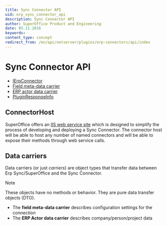 ```yaml
---
title: Sync Connector API
uid: erp_sync_connector_api
description: Sync Connector API
author: SuperOffice Product and Engineering
date: 05.11.2016
keywords:
content_type: concept
redirect_from: /en/api/netserver/plugins/erp-connectors/api/index
---
```


# Sync Connector API

* [IErpConnector][2]
* [Field meta-data carrier][3]
* [ERP actor data carrier][4]
* [PluginResponseInfo][5]

## ConnectorHost

SuperOffice offers an [IIS web service site][1] which is designed to simplify the process of developing and deploying a Sync Connector. The connector host will be able to host any number of named connectors and will be able to expose their methods through web service calls.

## Data carriers

Data carriers (or just *carriers*) are object types that transfer data between Erp Sync/SuperOffice and the Sync Connector.

> [!NOTE]
> These objects have no methods or behavior. They are pure data transfer objects (DTO).

* The **field meta-data carrier** describes configuration settings for the connection
* The **ERP Actor data carrier** describes company/person/project data

<!-- Referenced links -->
[1]: ../architecture/wcf-host.md
[2]: ierpconnector.md
[3]: field-meta-data-carrier.md
[4]: erp-actor-carrier.md
[5]: pluginresponseinfo.md
